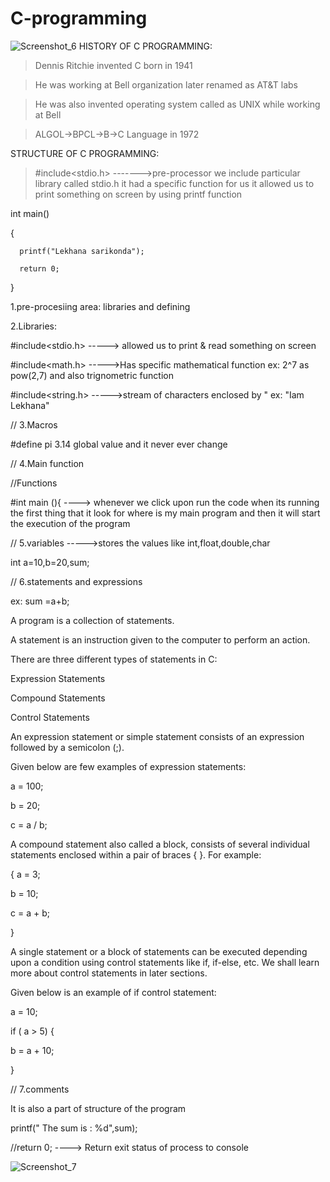# C-programming
![Screenshot_6](https://github.com/lekhanasarikonda/C-programming/assets/134198650/dd7d353d-8c83-46c3-b634-ca4b477bfb10)
HISTORY OF C PROGRAMMING:
>Dennis Ritchie invented C born in 1941

>He was working at Bell organization later renamed as AT&T labs

>He was also invented operating system called as UNIX while working at Bell

>ALGOL->BPCL->B->C Language in 1972

STRUCTURE OF C PROGRAMMING:
> #include<stdio.h>   ------->pre-processor we include particular library called stdio.h it had a specific function for us it allowed us to print something on screen by using printf function

  int main()
  
  {
  
      printf("Lekhana sarikonda");
      
      return 0;
      
  }

  1.pre-procesiing area:  libraries and defining 

  2.Libraries:
  
  #include<stdio.h>   -----> allowed us to print & read something on screen

  #include<math.h>    ----->Has specific mathematical function ex: 2^7  as pow(2,7) and also trignometric function

   #include<string.h> ----->stream of characters enclosed by "  ex: "Iam Lekhana"

   // 3.Macros 

   #define pi 3.14 global value and it never ever change

   // 4.Main function 

   //Functions

   #int main (){  ----> whenever we click upon run the code when its running the first thing that it look for where is my main program and then it will start the execution of the program

   // 5.variables  ----->stores the values like int,float,double,char

   int a=10,b=20,sum;

   // 6.statements and expressions  

   ex: sum =a+b;

A program is a collection of statements.

A statement is an instruction given to the computer to perform an action.

There are three different types of statements in C:

Expression Statements

Compound Statements

Control Statements

An expression statement or simple statement consists of an expression followed by a semicolon (;).

Given below are few examples of expression statements:

a = 100;

b = 20;

c = a / b;

A compound statement also called a block, consists of several individual statements enclosed within a pair of braces { }. For example:

{
   a = 3;
   
   b = 10;
   
   c = a + b;
   
}

A single statement or a block of statements can be executed depending upon a condition using control statements like if, if-else, etc. We shall learn more about control statements in later sections.

Given below is an example of if control statement:

a = 10;

if ( a > 5) {

   b = a + 10;
   
}

// 7.comments

It is also a part of structure of the program

printf(" The sum is : %d",sum);

//return 0;  ----> Return exit status of process to console

![Screenshot_7](https://github.com/lekhanasarikonda/C-programming/assets/134198650/223f8fba-e15e-4191-a8d9-5d1c8f6b6242)

  
